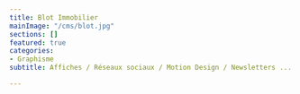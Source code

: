 ```yaml
---
title: Blot Immobilier
mainImage: "/cms/blot.jpg"
sections: []
featured: true
categories:
- Graphisme
subtitle: Affiches / Réseaux sociaux / Motion Design / Newsletters ...

---
```

